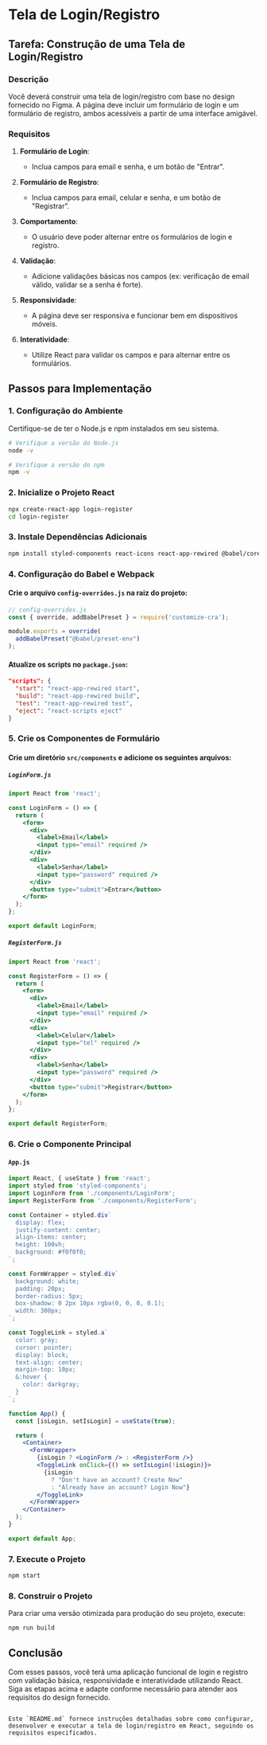 
# Tela de Login/Registro

## Tarefa: Construção de uma Tela de Login/Registro

### Descrição
Você deverá construir uma tela de login/registro com base no design fornecido no Figma. A página deve incluir um formulário de login e um formulário de registro, ambos acessíveis a partir de uma interface amigável.

### Requisitos

1. **Formulário de Login**:
   - Inclua campos para email e senha, e um botão de "Entrar".

2. **Formulário de Registro**:
   - Inclua campos para email, celular e senha, e um botão de "Registrar".

3. **Comportamento**:
   - O usuário deve poder alternar entre os formulários de login e registro.

4. **Validação**:
   - Adicione validações básicas nos campos (ex: verificação de email válido, validar se a senha é forte).

5. **Responsividade**:
   - A página deve ser responsiva e funcionar bem em dispositivos móveis.

6. **Interatividade**:
   - Utilize React para validar os campos e para alternar entre os formulários.

## Passos para Implementação

### 1. Configuração do Ambiente

Certifique-se de ter o Node.js e npm instalados em seu sistema.

```bash
# Verifique a versão do Node.js
node -v

# Verifique a versão do npm
npm -v
```

### 2. Inicialize o Projeto React

```bash
npx create-react-app login-register
cd login-register
```

### 3. Instale Dependências Adicionais

```bash
npm install styled-components react-icons react-app-rewired @babel/core @babel/preset-env babel-loader
```

### 4. Configuração do Babel e Webpack

#### Crie o arquivo `config-overrides.js` na raiz do projeto:

```javascript
// config-overrides.js
const { override, addBabelPreset } = require('customize-cra');

module.exports = override(
  addBabelPreset("@babel/preset-env")
);
```

#### Atualize os scripts no `package.json`:

```json
"scripts": {
  "start": "react-app-rewired start",
  "build": "react-app-rewired build",
  "test": "react-app-rewired test",
  "eject": "react-scripts eject"
}
```

### 5. Crie os Componentes de Formulário

#### Crie um diretório `src/components` e adicione os seguintes arquivos:

##### `LoginForm.js`

```jsx
import React from 'react';

const LoginForm = () => {
  return (
    <form>
      <div>
        <label>Email</label>
        <input type="email" required />
      </div>
      <div>
        <label>Senha</label>
        <input type="password" required />
      </div>
      <button type="submit">Entrar</button>
    </form>
  );
};

export default LoginForm;
```

##### `RegisterForm.js`

```jsx
import React from 'react';

const RegisterForm = () => {
  return (
    <form>
      <div>
        <label>Email</label>
        <input type="email" required />
      </div>
      <div>
        <label>Celular</label>
        <input type="tel" required />
      </div>
      <div>
        <label>Senha</label>
        <input type="password" required />
      </div>
      <button type="submit">Registrar</button>
    </form>
  );
};

export default RegisterForm;
```

### 6. Crie o Componente Principal

#### `App.js`

```jsx
import React, { useState } from 'react';
import styled from 'styled-components';
import LoginForm from './components/LoginForm';
import RegisterForm from './components/RegisterForm';

const Container = styled.div`
  display: flex;
  justify-content: center;
  align-items: center;
  height: 100vh;
  background: #f0f0f0;
`;

const FormWrapper = styled.div`
  background: white;
  padding: 20px;
  border-radius: 5px;
  box-shadow: 0 2px 10px rgba(0, 0, 0, 0.1);
  width: 300px;
`;

const ToggleLink = styled.a`
  color: gray;
  cursor: pointer;
  display: block;
  text-align: center;
  margin-top: 10px;
  &:hover {
    color: darkgray;
  }
`;

function App() {
  const [isLogin, setIsLogin] = useState(true);

  return (
    <Container>
      <FormWrapper>
        {isLogin ? <LoginForm /> : <RegisterForm />}
        <ToggleLink onClick={() => setIsLogin(!isLogin)}>
          {isLogin
            ? "Don't have an account? Create Now"
            : "Already have an account? Login Now"}
        </ToggleLink>
      </FormWrapper>
    </Container>
  );
}

export default App;
```

### 7. Execute o Projeto

```bash
npm start
```

### 8. Construir o Projeto

Para criar uma versão otimizada para produção do seu projeto, execute:

```bash
npm run build
```

## Conclusão

Com esses passos, você terá uma aplicação funcional de login e registro com validação básica, responsividade e interatividade utilizando React. Siga as etapas acima e adapte conforme necessário para atender aos requisitos do design fornecido.
```

Este `README.md` fornece instruções detalhadas sobre como configurar, desenvolver e executar a tela de login/registro em React, seguindo os requisitos especificados.
